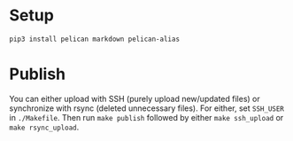 # Setup

```
pip3 install pelican markdown pelican-alias
```

# Publish

You can either upload with SSH (purely upload new/updated files) or synchronize
with rsync (deleted unnecessary files). For either, set `SSH_USER` in
`./Makefile`. Then run `make publish` followed by either `make ssh_upload` or
`make rsync_upload`.
